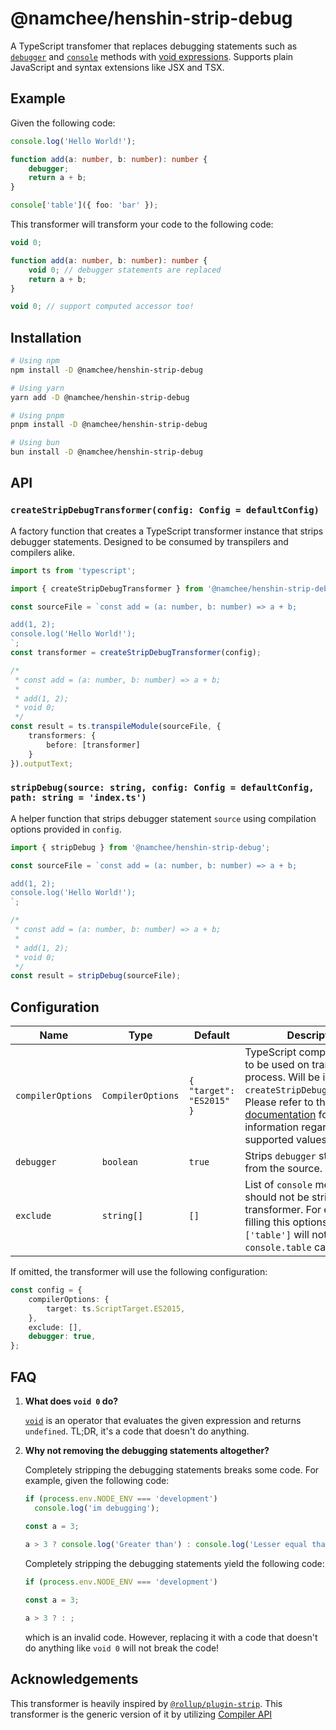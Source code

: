 # @namchee/henshin-strip-debug

A TypeScript transfomer that replaces debugging statements such as [`debugger`](https://developer.mozilla.org/en-US/docs/Web/JavaScript/Reference/Statements/debugger) and [`console`](https://developer.mozilla.org/en-US/docs/Web/API/console) methods with [void expressions](https://developer.mozilla.org/en-US/docs/Web/JavaScript/Reference/Operators/void). Supports plain JavaScript and syntax extensions like JSX and TSX.

## Example

Given the following code:

```ts
console.log('Hello World!');

function add(a: number, b: number): number {
    debugger;
    return a + b;
}

console['table']({ foo: 'bar' });
```

This transformer will transform your code to the following code:

```ts
void 0;

function add(a: number, b: number): number {
    void 0; // debugger statements are replaced
    return a + b;
}

void 0; // support computed accessor too!
```

## Installation

```bash
# Using npm
npm install -D @namchee/henshin-strip-debug

# Using yarn
yarn add -D @namchee/henshin-strip-debug

# Using pnpm
pnpm install -D @namchee/henshin-strip-debug

# Using bun
bun install -D @namchee/henshin-strip-debug
```

## API

### `createStripDebugTransformer(config: Config = defaultConfig)`

A factory function that creates a TypeScript transformer instance that strips debugger statements. Designed to be consumed by transpilers and compilers alike.

```ts
import ts from 'typescript';

import { createStripDebugTransformer } from '@namchee/henshin-strip-debug';

const sourceFile = `const add = (a: number, b: number) => a + b;

add(1, 2);
console.log('Hello World!');
`;
const transformer = createStripDebugTransformer(config);

/*
 * const add = (a: number, b: number) => a + b;
 *
 * add(1, 2);
 * void 0;
 */
const result = ts.transpileModule(sourceFile, {
    transformers: {
        before: [transformer]
    }
}).outputText;
```

### `stripDebug(source: string, config: Config = defaultConfig, path: string = 'index.ts')`

A helper function that strips debugger statement `source` using compilation options provided in `config`.

```ts
import { stripDebug } from '@namchee/henshin-strip-debug';

const sourceFile = `const add = (a: number, b: number) => a + b;

add(1, 2);
console.log('Hello World!');
`;

/*
 * const add = (a: number, b: number) => a + b;
 *
 * add(1, 2);
 * void 0;
 */
const result = stripDebug(sourceFile); 
```

## Configuration

| Name              | Type              | Default                  | Description                                                                                                                                                                                                                                                                |
| ----------------- | ----------------- | ------------------------ | -------------------------------------------------------------------------------------------------------------------------------------------------------------------------------------------------------------------------------------------------------------------------- |
| `compilerOptions` | `CompilerOptions` | `{ "target": "ES2015" }` | TypeScript compiler options to be used on transformation process. Will be ignored by `createStripDebugTransformer`. Please refer to the [official documentation](https://www.typescriptlang.org/tsconfig#compilerOptions) for more information regarding supported values. |
| `debugger`        | `boolean`         | `true`                   | Strips `debugger` statements from the source.                                                                                                                                                                                                                              |
| `exclude`         | `string[]`        | `[]`                     | List of `console` methods that should not be stripped by the transformer. For example, filling this options with `['table']` will not strip `console.table` calls.                                                                                                         |

If omitted, the transformer will use the following configuration:

```ts
const config = {
    compilerOptions: {
        target: ts.ScriptTarget.ES2015,
    },
    exclude: [],
    debugger: true,
};
```

## FAQ

1. **What does `void 0` do?**

   [`void`](https://developer.mozilla.org/en-US/docs/Web/JavaScript/Reference/Operators/void) is an operator that evaluates the given expression and returns `undefined`. TL;DR, it's a code that doesn't do anything.

2. **Why not removing the debugging statements altogether?**
   
   Completely stripping the debugging statements breaks some code. For example, given the following code:

   ```ts
   if (process.env.NODE_ENV === 'development')
     console.log('im debugging');

   const a = 3;

   a > 3 ? console.log('Greater than') : console.log('Lesser equal than');
   ```

   Completely stripping the debugging statements yield the following code:

   ```ts
   if (process.env.NODE_ENV === 'development')
     
   const a = 3;

   a > 3 ? : ;
   ```

   which is an invalid code. However, replacing it with a code that doesn't do anything like `void 0` will not break the code!

## Acknowledgements

This transformer is heavily inspired by [`@rollup/plugin-strip`](https://www.npmjs.com/package/@rollup/plugin-strip). This transformer is the generic version of it by utilizing [Compiler API](https://github.com/microsoft/TypeScript/wiki/Using-the-Compiler-API)